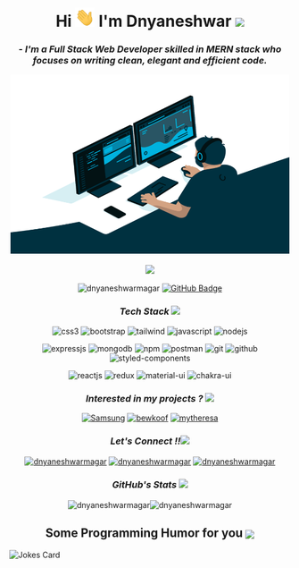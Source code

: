 <h1 align="center">Hi <img src="https://raw.githubusercontent.com/ABSphreak/ABSphreak/master/gifs/Hi.gif" width="35"> I'm Dnyaneshwar <img src="https://camo.githubusercontent.com/d3359cb00ab0b5ed8f2e1fe3fceb4fbaf3b614340f8c0db99c17b9f50b351770/68747470733a2f2f656d6f6a69732e736c61636b6d6f6a69732e636f6d2f656d6f6a69732f696d616765732f313533313834393433302f343234362f626c6f622d73756e676c61737365732e6769663f31353331383439343330" width="35"></h1>
<h3 align="center">- <i>I'm a Full Stack Web Developer skilled in MERN stack who focuses on writing clean, elegant and efficient code.</i></h3>
  <div align="center"><img  alt="GIF" src="https://github.com/dnyaneshwarmagar/dnyaneshwarmagar/blob/main/githubProfile.gif" width="500" height="320" /></div>
<br>
<div align="center">
  <img width="50%" src="https://user-images.githubusercontent.com/63009970/150720572-eac3041d-d19e-4182-9b74-715f7c30e253.jpg"/>
</p>
</div>
<p align="center"> <img src="https://komarev.com/ghpvc/?username=dnyaneshwarmagar&label=Profile%20views&color=0e75b6&style=flat" alt="dnyaneshwarmagar" />
<a href="https://github.com/dnyaneshwarmagar?tab=followers"><img src="https://img.shields.io/github/followers/dnyaneshwarmagar?label=Followers&style=social" alt="GitHub Badge"></a>
</p>

<h3 align="center"><i>Tech Stack <img src="https://camo.githubusercontent.com/beb64ff21c883e318e4f5db5231c2ba4175705bea1c9249e82a41ab375db4f75/68747470733a2f2f6d65646961322e67697068792e636f6d2f6d656469612f51737347456d706b79454f684243623765312f67697068792e6769663f6369643d656366303565343761306e336769316266716e74716d6f62386739616964316f796a327772336473336d67373030626c267269643d67697068792e676966" width="35"/></i></h3>

<div align = "center">
<p align = "center>
<img src="https://img.shields.io/badge/HTML5-E34F26?style=for-the-badge&logo=html5&logoColor=white" alt="html5"/>
<img src="https://img.shields.io/badge/CSS3-1572B6?style=for-the-badge&logo=css3&logoColor=white" alt="css3"/>
<img src="https://img.shields.io/badge/HTML5-563D7C?style=for-the-badge&logo=html5&logoColor=white" alt="bootstrap"/>
<img src="https://img.shields.io/badge/Tailwind_CSS-38B2AC?style=for-the-badge&logo=tailwind-css&logoColor=white" alt="tailwind"/>
<img src="https://img.shields.io/badge/JavaScript-323330?style=for-the-badge&logo=javascript&logoColor=F7DF1E" alt="javascript"/>
<img src="https://img.shields.io/badge/Node.js-339933?style=for-the-badge&logo=nodedotjs&logoColor=white" alt="nodejs" />
</p>
<p align = "center>
<img src="https://img.shields.io/badge/HTML5-E34F26?style=for-the-badge&logo=html5&logoColor=white" alt="html5"/>
<img src="https://img.shields.io/badge/Express.js-000000?style=for-the-badge&logo=express&logoColor=white" alt="expressjs"/>
<img src="https://img.shields.io/badge/MongoDB-4EA94B?style=for-the-badge&logo=mongodb&logoColor=white" alt="mongodb"/>
<img src="https://img.shields.io/badge/npm-CB3837?style=for-the-badge&logo=npm&logoColor=white" alt="npm"/>
<img src="https://img.shields.io/badge/Postman-FF6C37?style=for-the-badge&logo=Postman&logoColor=white" alt="postman"/>
<img src="https://img.shields.io/badge/Git-f44d27?style=for-the-badge&logo=git&logoColor=white" alt="git"/>
<img src="https://img.shields.io/badge/GitHub-100000?style=for-the-badge&logo=github&logoColor=white" alt="github"/>
<img src="https://img.shields.io/badge/styled--components-DB7093?style=for-the-badge&logo=styled-components&logoColor=white" alt="styled-components"/>
</p>
<p align = "center>
<img src="https://img.shields.io/badge/HTML5-E34F26?style=for-the-badge&logo=html5&logoColor=white" alt="html5"/>
<img src="https://img.shields.io/badge/React-20232A?style=for-the-badge&logo=react&logoColor=61DAFB" alt="reactjs" />
<img src="https://img.shields.io/badge/Redux-593D88?style=for-the-badge&logo=redux&logoColor=white" alt="redux" />
<img src="https://img.shields.io/badge/Material%20UI-007FFF?style=for-the-badge&logo=mui&logoColor=white" alt="material-ui"/>
<img src="https://img.shields.io/badge/Chakra%20UI-3bc7bd?style=for-the-badge&logo=chakraui&logoColor=white" alt="chakra-ui"/>

</p>
</div>


<h3 align="center"><i>Interested in my projects ? <img src="https://media2.giphy.com/media/dqOQq1ToYzf8fWODSb/giphy.gif" width="50" /></i></h3>
<p align="center">
<a href="https://samsung-clone-dnyaneshm-project.netlify.app/" target="blank"><img src="https://img.shields.io/static/v1?style=for-the-badge&message=Samsung&color=1a78f4&logo=Samsung&logoColor=FFFFFF&label=" alt="Samsung" /></a> 
<a href="https://bewakoof-dnyaneshm-project.netlify.app/"><img src="https://img.shields.io/static/v1?style=for-the-badge&message=Bewakoof&color=E60012&logo=bewakoof&logoColor=FFFFFF&label=" alt="bewkoof" /></a> 
<a href="https://github.com/dnyaneshwarmagar/Project-on-Cloning-of-Mytheresa.com-" target="blank"><img src="https://img.shields.io/static/v1?style=for-the-badge&message=Mytheresa&color=000000&logo=mytheresa&logoColor=FFFFFF&label=" alt="mytheresa"/></a>
</p>


<h3 align="center"><i>Let's Connect !!<img src="https://raw.githubusercontent.com/ShahriarShafin/ShahriarShafin/main/Assets/handshake.gif" width="100" /></i></h3>
<p align="center">
<a href="https://www.linkedin.com/in/dnyaneshm" target="blank"><img align="center" src="https://img.shields.io/badge/LinkedIn-0077B5?style=for-the-badge&logo=linkedin&logoColor=white" alt="dnyaneshwarmagar" /></a>
  <a href="https://medium.com/@dnyaneshwarmagar276" target="blank"><img align="center" src="https://img.shields.io/badge/Medium-2962FF?style=for-the-badge&logo=hashnode&logoColor=white" alt="dnyaneshwarmagar" /></a>
  <a title="dnyaneshwarmagar26@gmail.com" href="mailto:dnyaneshwarmagar27@gmail.com" target="blank"><img align="center" src="https://img.shields.io/badge/Gmail-D14836?style=for-the-badge&logo=gmail&logoColor=white" alt="dnyaneshwarmagar" /></a> 
</p>


<h3 align="center"><i>GitHub's Stats <img src="https://camo.githubusercontent.com/f11b92476ee793cfe97f20e0564ab552bd9bd670179d7b6772c59bb4d3218ca6/68747470733a2f2f692e70696e696d672e636f6d2f6f726967696e616c732f36352f63342f66342f36356334663435323537316265313236316539633632336637646134383861632e676966" width="35"/></i></h3>

<p align="center">
<img align="center" src="https://github-readme-stats.vercel.app/api?username=dnyaneshwarmagar&count_private=true&show_icons=true&include_all_commits=true&hide=issues,contribs&border_radius=0&locale=en" alt="dnyaneshwarmagar" height="139"/><img align="center" src="https://github-readme-stats.vercel.app/api/top-langs/?username=dnyaneshwarmagar&layout=compact&border_radius=0" alt="dnyaneshwarmagar" height="139" />
</p>

<h2 align="center"> Some Programming Humor for you <img align='center'
        src='https://media2.giphy.com/media/UQDSBzfyiBKvgFcSTw/giphy.gif?cid=ecf05e47p3cd513axbek3f56ti3jzizq8hincw20jauyyfyw&rid=giphy.gif'
        width='32px'></h2>

![Jokes Card ](https://readme-jokes.vercel.app/api?theme=default&align=center)





